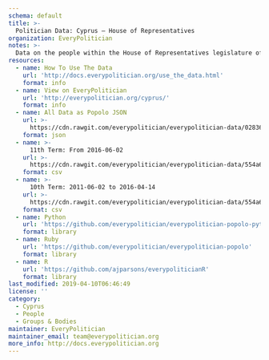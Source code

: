 ```yaml
---
schema: default
title: >-
  Politician Data: Cyprus — House of Representatives
organization: EveryPolitician
notes: >-
  Data on the people within the House of Representatives legislature of Cyprus.
resources:
  - name: How To Use The Data
    url: 'http://docs.everypolitician.org/use_the_data.html'
    format: info
  - name: View on EveryPolitician
    url: 'http://everypolitician.org/cyprus/'
    format: info
  - name: All Data as Popolo JSON
    url: >-
      https://cdn.rawgit.com/everypolitician/everypolitician-data/02836773fc4b812783481f6004b6dec768dd24b6/data/Cyprus/House_of_Representatives/ep-popolo-v1.0.json
    format: json
  - name: >-
      11th Term: From 2016-06-02
    url: >-
      https://cdn.rawgit.com/everypolitician/everypolitician-data/554a6cb306153130ac5558e4c015471d63e57cb7/data/Cyprus/House_of_Representatives/term-11.csv
    format: csv
  - name: >-
      10th Term: 2011-06-02 to 2016-04-14
    url: >-
      https://cdn.rawgit.com/everypolitician/everypolitician-data/554a6cb306153130ac5558e4c015471d63e57cb7/data/Cyprus/House_of_Representatives/term-10.csv
    format: csv
  - name: Python
    url: 'https://github.com/everypolitician/everypolitician-popolo-python'
    format: library
  - name: Ruby
    url: 'https://github.com/everypolitician/everypolitician-popolo'
    format: library
  - name: R
    url: 'https://github.com/ajparsons/everypoliticianR'
    format: library
last_modified: 2019-04-10T06:46:49
license: ''
category:
  - Cyprus
  - People
  - Groups & Bodies
maintainer: EveryPolitician
maintainer_email: team@everypolitician.org
more_info: http://docs.everypolitician.org
---
```

